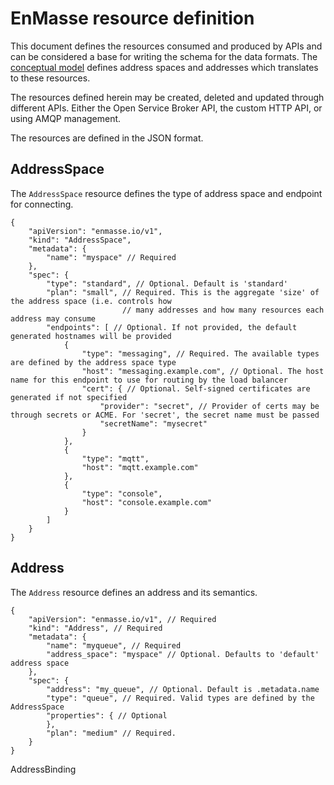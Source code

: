 # EnMasse resource definition

This document defines the resources consumed and produced by APIs and can be considered a base for writing the schema for the data formats. The [conceptual model](model.md) defines address spaces and addresses which translates to these resources.

The resources defined herein may be created, deleted and updated through different APIs. Either the
Open Service Broker API, the custom HTTP API, or using AMQP management.

The resources are defined in the JSON format. 

## AddressSpace

The `AddressSpace` resource defines the type of address space and endpoint for connecting.

```
{
    "apiVersion": "enmasse.io/v1",
    "kind": "AddressSpace",
    "metadata": {
        "name": "myspace" // Required
    },
    "spec": {
        "type": "standard", // Optional. Default is 'standard'
        "plan": "small", // Required. This is the aggregate 'size' of the address space (i.e. controls how
                         // many addresses and how many resources each address may consume
        "endpoints": [ // Optional. If not provided, the default generated hostnames will be provided
            {
                "type": "messaging", // Required. The available types are defined by the address space type
                "host": "messaging.example.com", // Optional. The host name for this endpoint to use for routing by the load balancer
                "cert": { // Optional. Self-signed certificates are generated if not specified
                    "provider": "secret", // Provider of certs may be through secrets or ACME. For 'secret', the secret name must be passed
                    "secretName": "mysecret"
                }
            },
            {
                "type": "mqtt",
                "host": "mqtt.example.com"
            },
            {
                "type": "console",
                "host": "console.example.com"
            }
        ]
    }
}
```

## Address

The `Address` resource defines an address and its semantics.

```
{
    "apiVersion": "enmasse.io/v1", // Required
    "kind": "Address", // Required
    "metadata": {
        "name": "myqueue", // Required
        "address_space": "myspace" // Optional. Defaults to 'default' address space
    },
    "spec": {
        "address": "my_queue", // Optional. Default is .metadata.name
        "type": "queue", // Required. Valid types are defined by the AddressSpace
        "properties": { // Optional
        },
        "plan": "medium" // Required. 
    }
}
```

AddressBinding
